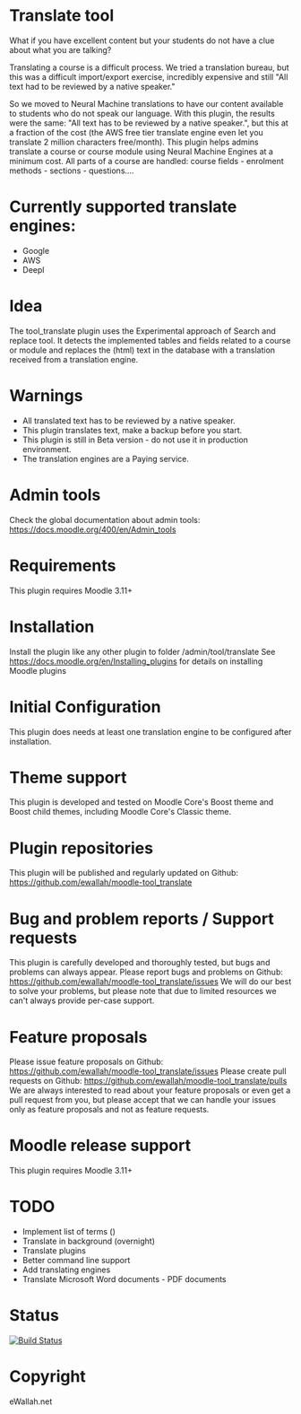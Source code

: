 # Translate tool
What if you have excellent content but your students do not have a clue about what you are talking?

Translating a course is a difficult process. We tried a translation bureau, but this was a difficult import/export exercise, incredibly expensive and still "All text had to be reviewed by a native speaker."

So we moved to Neural Machine translations to have our content available to students who do not speak our language. With this plugin, the results were the same: "All text has to be reviewed by a native speaker.", but this at a fraction of the cost (the AWS free tier translate engine even let you translate 2 million characters free/month).
This plugin helps admins translate a course or course module using Neural Machine Engines at a minimum cost. All parts of a course are handled: course fields - enrolment methods - sections - questions....

# Currently supported translate engines:
  - Google
  - AWS
  - Deepl

# Idea
The tool_translate plugin uses the Experimental approach of Search and replace tool. It detects the implemented tables and fields related to a course or module and replaces the (html) text in the database with a translation received from a translation engine.

# Warnings
 - All translated text has to be reviewed by a native speaker.
 - This plugin translates text, make a backup before you start.
 - This plugin is still in Beta version - do not use it in production environment.
 - The translation engines are a Paying service.

# Admin tools
Check the global documentation about admin tools:  https://docs.moodle.org/400/en/Admin_tools

# Requirements
This plugin requires Moodle 3.11+

# Installation
Install the plugin like any other plugin to folder /admin/tool/translate
See https://docs.moodle.org/en/Installing_plugins for details on installing Moodle plugins

# Initial Configuration
This plugin does needs at least one translation engine to be configured after installation.

# Theme support
This plugin is developed and tested on Moodle Core's Boost theme and Boost child themes, including Moodle Core's Classic theme.

# Plugin repositories
This plugin will be published and regularly updated on Github: https://github.com/ewallah/moodle-tool_translate

# Bug and problem reports / Support requests
This plugin is carefully developed and thoroughly tested, but bugs and problems can always appear.
Please report bugs and problems on Github: https://github.com/ewallah/moodle-tool_translate/issues
We will do our best to solve your problems, but please note that due to limited resources we can't always provide per-case support.

# Feature proposals
Please issue feature proposals on Github: https://github.com/ewallah/moodle-tool_translate/issues
Please create pull requests on Github: https://github.com/ewallah/moodle-tool_translate/pulls
We are always interested to read about your feature proposals or even get a pull request from you, but please accept that we can handle your issues only as feature proposals and not as feature requests.

# Moodle release support
This plugin requires Moodle 3.11+

# TODO
  - Implement list of terms ()
  - Translate in background (overnight)
  - Translate plugins
  - Better command line support
  - Add translating engines
  - Translate Microsoft Word documents - PDF documents


# Status
[![Build Status](https://github.com/ewallah/moodle-tool_translate/workflows/Tests/badge.svg)](https://github.com/ewallah/moodle-tool_translate/actions)

# Copyright
eWallah.net

